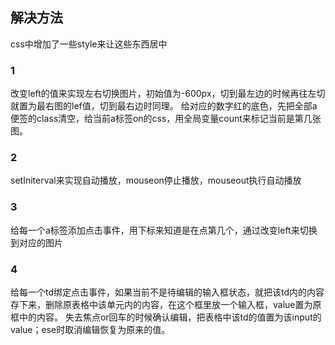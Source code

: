 ## 解决方法
css中增加了一些style来让这些东西居中

### 1
改变left的值来实现左右切换图片，初始值为-600px，切到最左边的时候再往左切就置为最右图的lef值，切到最右边时同理。
给对应的数字红的底色，先把全部a便签的class清空，给当前a标签on的css，用全局变量count来标记当前是第几张图。

### 2
setIniterval来实现自动播放，mouseon停止播放，mouseout执行自动播放

### 3
给每一个a标签添加点击事件，用下标来知道是在点第几个，通过改变left来切换到对应的图片

### 4
给每一个td绑定点击事件，如果当前不是待编辑的输入框状态，就把该td内的内容存下来，删除原表格中该单元内的内容，在这个框里放一个输入框，value置为原框中的内容。
失去焦点or回车的时候确认编辑，把表格中该td的值置为该input的value；ese时取消编辑恢复为原来的值。